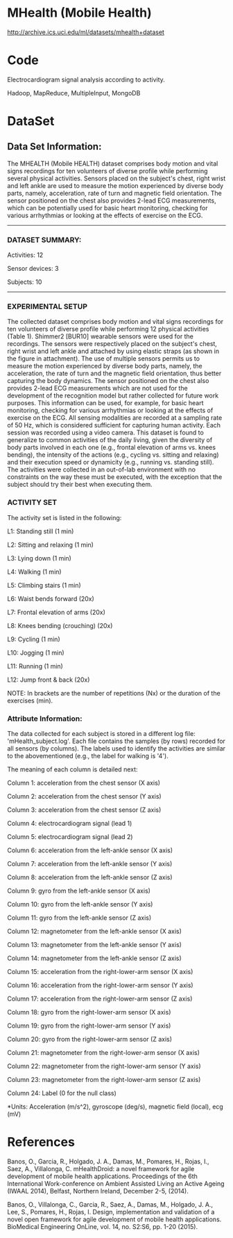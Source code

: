 # MHealth (Mobile Health)

http://archive.ics.uci.edu/ml/datasets/mhealth+dataset

# Code

Electrocardiogram signal analysis according to activity.

Hadoop, MapReduce, MultipleInput, MongoDB

# DataSet

## Data Set Information:

The MHEALTH (Mobile HEALTH) dataset comprises body motion and vital signs recordings for ten volunteers of diverse profile while performing several physical activities. Sensors placed on the subject's chest, right wrist and left ankle are used to measure the motion experienced by diverse body parts, namely, acceleration, rate of turn and magnetic field orientation. The sensor positioned on the chest also provides 2-lead ECG measurements, which can be potentially used for basic heart monitoring, checking for various arrhythmias or looking at the effects of exercise on the ECG. 

---------------------------------------------------------------------------------------------------------------------- 

### DATASET SUMMARY: 

Activities: 12 

Sensor devices: 3 

Subjects: 10 

---------------------------------------------------------------------------------------------------------------------- 


### EXPERIMENTAL SETUP 

The collected dataset comprises body motion and vital signs recordings for ten volunteers of diverse profile while performing 12 physical activities (Table 1). Shimmer2 [BUR10] wearable sensors were used for the recordings. The sensors were respectively placed on the subject's chest, right wrist and left ankle and attached by using elastic straps (as shown in the figure in attachment). The use of multiple sensors permits us to measure the motion experienced by diverse body parts, namely, the acceleration, the rate of turn and the magnetic field orientation, thus better capturing the body dynamics. The sensor positioned on the chest also provides 2-lead ECG measurements which are not used for the development of the recognition model but rather collected for future work purposes. This information can be used, for example, for basic heart monitoring, checking for various arrhythmias or looking at the effects of exercise on the ECG. All sensing modalities are recorded at a sampling rate of 50 Hz, which is considered sufficient for capturing human activity. Each session was recorded using a video camera. This dataset is found to generalize to common activities of the daily living, given the diversity of body parts involved in each one (e.g., frontal elevation of arms vs. knees bending), the intensity of the actions (e.g., cycling vs. sitting and relaxing) and their execution speed or dynamicity (e.g., running vs. standing still). The activities were collected in an out-of-lab environment with no constraints on the way these must be executed, with the exception that the subject should try their best when executing them. 


### ACTIVITY SET 

The activity set is listed in the following: 

L1: Standing still (1 min) 

L2: Sitting and relaxing (1 min) 

L3: Lying down (1 min) 

L4: Walking (1 min) 

L5: Climbing stairs (1 min) 

L6: Waist bends forward (20x) 

L7: Frontal elevation of arms (20x) 

L8: Knees bending (crouching) (20x) 

L9: Cycling (1 min) 

L10: Jogging (1 min) 

L11: Running (1 min) 

L12: Jump front & back (20x) 

NOTE: In brackets are the number of repetitions (Nx) or the duration of the exercises (min). 


### Attribute Information:

The data collected for each subject is stored in a different log file: 'mHealth_subject.log'. Each file contains the samples (by rows) recorded for all sensors (by columns). The labels used to identify the activities are similar to the abovementioned (e.g., the label for walking is '4'). 


The meaning of each column is detailed next:

Column 1: acceleration from the chest sensor (X axis) 

Column 2: acceleration from the chest sensor (Y axis) 

Column 3: acceleration from the chest sensor (Z axis) 

Column 4: electrocardiogram signal (lead 1) 

Column 5: electrocardiogram signal (lead 2) 

Column 6: acceleration from the left-ankle sensor (X axis) 

Column 7: acceleration from the left-ankle sensor (Y axis) 

Column 8: acceleration from the left-ankle sensor (Z axis) 

Column 9: gyro from the left-ankle sensor (X axis) 

Column 10: gyro from the left-ankle sensor (Y axis) 

Column 11: gyro from the left-ankle sensor (Z axis) 

Column 12: magnetometer from the left-ankle sensor (X axis) 

Column 13: magnetometer from the left-ankle sensor (Y axis) 

Column 14: magnetometer from the left-ankle sensor (Z axis) 

Column 15: acceleration from the right-lower-arm sensor (X axis) 

Column 16: acceleration from the right-lower-arm sensor (Y axis) 

Column 17: acceleration from the right-lower-arm sensor (Z axis) 

Column 18: gyro from the right-lower-arm sensor (X axis) 

Column 19: gyro from the right-lower-arm sensor (Y axis) 

Column 20: gyro from the right-lower-arm sensor (Z axis) 

Column 21: magnetometer from the right-lower-arm sensor (X axis) 

Column 22: magnetometer from the right-lower-arm sensor (Y axis) 

Column 23: magnetometer from the right-lower-arm sensor (Z axis) 

Column 24: Label (0 for the null class) 

*Units: Acceleration (m/s^2), gyroscope (deg/s), magnetic field (local), ecg (mV) 



# References

Banos, O., Garcia, R., Holgado, J. A., Damas, M., Pomares, H., Rojas, I., Saez, A., Villalonga, C. mHealthDroid: a novel framework for agile development of mobile health applications. Proceedings of the 6th International Work-conference on Ambient Assisted Living an Active Ageing (IWAAL 2014), Belfast, Northern Ireland, December 2-5, (2014).

Banos, O., Villalonga, C., Garcia, R., Saez, A., Damas, M., Holgado, J. A., Lee, S., Pomares, H., Rojas, I. Design, implementation and validation of a novel open framework for agile development of mobile health applications. BioMedical Engineering OnLine, vol. 14, no. S2:S6, pp. 1-20 (2015).
